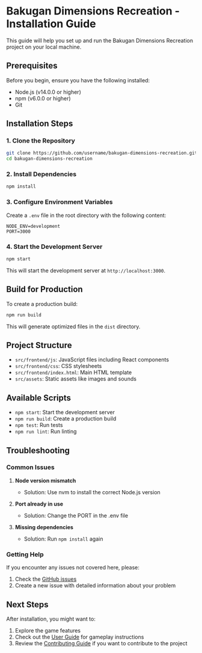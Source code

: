# Bakugan Dimensions Recreation - Installation Guide

This guide will help you set up and run the Bakugan Dimensions Recreation project on your local machine.

## Prerequisites

Before you begin, ensure you have the following installed:
- Node.js (v14.0.0 or higher)
- npm (v6.0.0 or higher)
- Git

## Installation Steps

### 1. Clone the Repository

```bash
git clone https://github.com/username/bakugan-dimensions-recreation.git
cd bakugan-dimensions-recreation
```

### 2. Install Dependencies

```bash
npm install
```

### 3. Configure Environment Variables

Create a `.env` file in the root directory with the following content:

```
NODE_ENV=development
PORT=3000
```

### 4. Start the Development Server

```bash
npm start
```

This will start the development server at `http://localhost:3000`.

## Build for Production

To create a production build:

```bash
npm run build
```

This will generate optimized files in the `dist` directory.

## Project Structure

- `src/frontend/js`: JavaScript files including React components
- `src/frontend/css`: CSS stylesheets
- `src/frontend/index.html`: Main HTML template
- `src/assets`: Static assets like images and sounds

## Available Scripts

- `npm start`: Start the development server
- `npm run build`: Create a production build
- `npm test`: Run tests
- `npm run lint`: Run linting

## Troubleshooting

### Common Issues

1. **Node version mismatch**
   - Solution: Use nvm to install the correct Node.js version

2. **Port already in use**
   - Solution: Change the PORT in the .env file

3. **Missing dependencies**
   - Solution: Run `npm install` again

### Getting Help

If you encounter any issues not covered here, please:
1. Check the [GitHub issues](https://github.com/username/bakugan-dimensions-recreation/issues)
2. Create a new issue with detailed information about your problem

## Next Steps

After installation, you might want to:
1. Explore the game features
2. Check out the [User Guide](./user_guide.md) for gameplay instructions
3. Review the [Contributing Guide](./contributing.md) if you want to contribute to the project